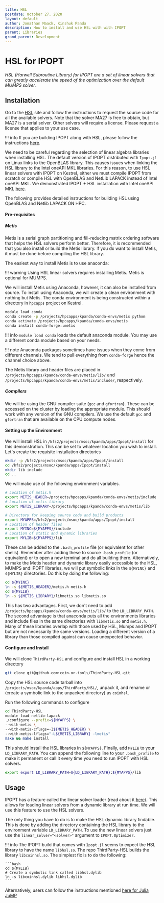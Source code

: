 ```yaml
---
title: HSL
postdate: October 27, 2020
layout: default
author: Jonathan Maack, Kinshuk Panda
description: How to install and use HSL with with IPOPT
parent: Libraries
grand_parent: Development
---
```


# HSL for IPOPT

*HSL (Harwell Subroutine Library) for IPOPT are a set of linear solvers that can greatly accelerate the speed of the optimization over the default MUMPS solver.*

## Installation

Go to the [HSL](http://www.hsl.rl.ac.uk/ipopt/) site and follow the instructions to request the source code for all the available solvers. Note that the solver MA27 is free to obtain, but MA27 is a serial solver. Other solvers will require a license. Please request a license that applies to your use case.

!!! info
    If you are building IPOPT along with HSL, please follow the instructions [here](../../Applications/ipopt.md#installation-from-source).

We need to be careful regarding the selection of linear algebra libraries when installing HSL.
The default version of IPOPT distributed with `Ipopt.jl` on Linux links to the OpenBLAS library. This causes issues when linking the HSL library to the Intel oneAPI MKL libraries.  For this reason, to use HSL linear solvers with IPOPT on Kestrel, either we must compile IPOPT from scratch or compile HSL with OpenBLAS and NetLib LAPACK instead of Intel oneAPI MKL. We demonstrated IPOPT + HSL installation with Intel oneAPI MKL [here](../../Applications/ipopt.md#installation-from-source).

The following provides detailed instructions for building HSL using OpenBLAS and Netlib LAPACK ON HPC.

#### Pre-requisites

##### Metis

Metis is a serial graph partitioning and fill-reducing matrix ordering software that helps the HSL solvers perform better. Therefore, it is recommended that you also install or build the Metis library.  If you do want to install Metis, it must be done before compiling the HSL library.

The easiest way to install Metis is to use anaconda:

!!! warning
    Using HSL linear solvers requires installing Metis. Metis is optional for MUMPS.

We will install Metis using Anaconda, however, it can also be installed from source.
To install using Anaconda, we will create a clean environment with nothing but Metis.
The conda environment is being constructed within a directory in `hpcapps` project on 
Kestrel. 

```bash
module load conda
conda create -p /projects/hpcapps/kpanda/conda-envs/metis python
conda activate /projects/hpcapps/kpanda/conda-envs/metis
conda install conda-forge::metis
```

!!! info 
    `module load conda` loads the default anaconda module. You may use a different conda module based on your needs.

!!! note
    Anaconda packages sometimes have issues when they come from different channels.  We tend to pull everything from `conda-forge` hence the channel choice above.

The Metis library and header files are placed in `/projects/hpcapps/kpanda/conda-envs/metis/lib/` and `/projects/hpcapps/kpanda/conda-envs/metis/include/`, respectively.

##### Compilers

We will be using the GNU compiler suite (`gcc` and `gfortran`).  These can be accessed on the cluster by loading the appropriate module.  This should work with any version of the GNU compilers. We use the default `gcc` and `gfortran` that are available on the CPU compute nodes.


#### Setting up the Environment 

We will install HSL in `/kfs2/projects/msoc/kpanda/apps/Ipopt/install` for this demonstration. This can be set to whatever location you wish to install.
Let's create the requisite installation directories

```bash
mkdir -p /kfs2/projects/msoc/kpanda/apps/Ipopt/install
cd /kfs2/projects/msoc/kpanda/apps/Ipopt/install
mkdir lib include
cd ..
```

We will make use of the following environment variables.

```bash
# Location of metis.h
export METIS_HEADER=/projects/hpcapps/kpanda/conda-envs/metis/include
# Location of metis library
export METIS_LIBRARY=/projects/hpcapps/kpanda/conda-envs/metis/lib

# Directory for keeping source code and build products
export MYAPPS=/kfs2/projects/msoc/kpanda/apps/Ipopt/install
# Location of header files
export MYINC=${MYAPPS}/include
# Location of static and dynamic libraries
export MYLIB=${MYAPPS}/lib
```

These can be added to the `.bash_profile` file (or equivalent for other shells).  Remember after adding these to source `.bash_profile` (or equivalent) or to open a new terminal and do all building there.
Alternatively, to make the Metis header and dynamic library easily accessible to the HSL, MUMPS and IPOPT libraries, we will put symbolic links in the `${MYINC}` and `${MYLIB}` directories.  Do this by doing the following:

```bash
cd ${MYINC}
ln -s ${METIS_HEADER}/metis.h metis.h
cd ${MYLIB}
ln -s ${METIS_LIBRARY}/libmetis.so libmetis.so
```

This has two advantages.
First, we don't need to add `/projects/hpcapps/kpanda/conda-envs/metis/lib/` to
the `LD_LIBRARY_PATH`.  The second advantage is that anaconda puts all the 
environments libraries and include files in the same directories with
`libmetis.so` and `metis.h`.  Many of these libraries overlap with those used
by HSL, Mumps and IPOPT but are not necessarily the same versions.  Loading a
different version of a library than those compiled against can cause unexpected behavior.

#### Configure and Install

We will clone `ThirdParty-HSL` and configure and install HSL in a working directory

```bash
git clone git@github.com:coin-or-tools/ThirdParty-HSL.git
```

Copy the HSL source code tarball into `/projects/msoc/kpanda/apps/ThirdParty/HSL/`, 
unpack it, and rename or (create a symbolic link to the unpacked directory) as `coinhsl`.

Run the following commands to configure

```bash
cd ThirdParty-HSL
module load netlib-lapack
./configure --prefix=${MYAPPS} \
--with-metis \
--with-metis-cflags=-I${METIS_HEADER} \
--with-metis-lflags="-L${METIS_LIBRARY} -lmetis"
make && make install
```

This should install the HSL libraries in `${MYAPPS}`. Finally, add `MYLIB` to your `LD_LIBRARY_PATH`. You can append the following line to your `.bash_profile` to make it permanent or call it every time you need to run IPOPT with HSL solvers.

```bash
export export LD_LIBRARY_PATH=${LD_LIBRARY_PATH}:${MYAPPS}/lib
```

## Usage

IPOPT has a feature called the linear solver loader (read about it [here](https://coin-or.github.io/Ipopt/INSTALL.html#LINEARSOLVERLOADER)). This allows for loading linear solvers from a dynamic library at run time.  We will use this feature to use the HSL solvers.

The only thing you have to do is to make the HSL dynamic library findable.  This is done by adding the directory containing the HSL library to the environment variable `LD_LIBRARY_PATH`. To use the new linear solvers just use the `linear_solver="<solver>"` argument to `IPOPT.Optimizer`.

!!! info
    The IPOPT build that comes with `Ipopt.jl` seems to expect the HSL library to have the name `libhsl.so`. The repo ThirdParty-HSL builds the library `libcoinhsl.so`.  The simplest fix is to do the following:

    ```bash
    cd ${MYLIB}
    # Create a symbolic link called libhsl.dylib
    ln -s libcoinhsl.dylib libhsl.dylib
    ```

Alternatively, users can follow the instructions mentioned [here for Julia JuMP](https://github.com/jump-dev/Ipopt.jl?tab=readme-ov-file#hsl)